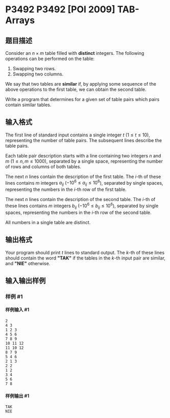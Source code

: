 # P3492 P3492 [POI 2009] TAB-Arrays

## 题目描述

Consider an $n \times m$ table filled with **distinct** integers. The following operations can be performed on the table:  

1. Swapping two rows.  
2. Swapping two columns.  

We say that two tables are **similar** if, by applying some sequence of the above operations to the first table, we can obtain the second table.  

Write a program that determines for a given set of table pairs which pairs contain similar tables.  

## 输入格式

The first line of standard input contains a single integer $t$ ($1 \leq t \leq 10$), representing the number of table pairs. The subsequent lines describe the table pairs.  

Each table pair description starts with a line containing two integers $n$ and $m$ ($1 \leq n, m \leq 1000$), separated by a single space, representing the number of rows and columns of both tables.  

The next $n$ lines contain the description of the first table. The $i$-th of these lines contains $m$ integers $a_{ij}$ ($-10^6 \leq a_{ij} \leq 10^6$), separated by single spaces, representing the numbers in the $i$-th row of the first table.  

The next $n$ lines contain the description of the second table. The $i$-th of these lines contains $m$ integers $b_{ij}$ ($-10^6 \leq b_{ij} \leq 10^6$), separated by single spaces, representing the numbers in the $i$-th row of the second table.  

All numbers in a single table are distinct.  

## 输出格式

Your program should print $t$ lines to standard output. The $k$-th of these lines should contain the word **"TAK"** if the tables in the $k$-th input pair are similar, and **"NIE"** otherwise.  

## 输入输出样例

### 样例 #1

#### 样例输入 #1

```
2
4 3
1 2 3
4 5 6
7 8 9
10 11 12
11 10 12
8 7 9
5 4 6
2 1 3
2 2
1 2
3 4
5 6
7 8
```

#### 样例输出 #1

```
TAK
NIE
```
